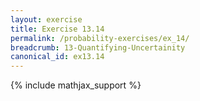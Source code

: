 ```yaml
---
layout: exercise
title: Exercise 13.14
permalink: /probability-exercises/ex_14/
breadcrumb: 13-Quantifying-Uncertainity
canonical_id: ex13.14
---
```


{% include mathjax_support %}
